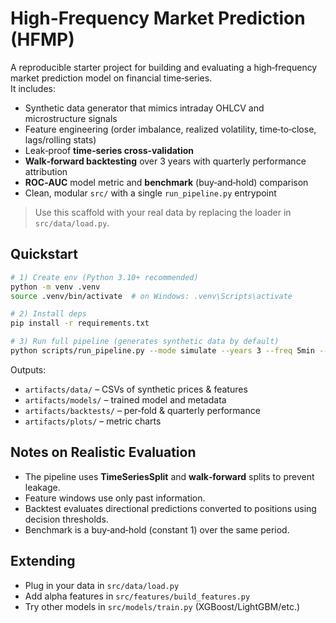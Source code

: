 # High-Frequency Market Prediction (HFMP)

A reproducible starter project for building and evaluating a high‑frequency market prediction model on financial time‑series.  
It includes:
- Synthetic data generator that mimics intraday OHLCV and microstructure signals
- Feature engineering (order imbalance, realized volatility, time‑to‑close, lags/rolling stats)
- Leak‑proof **time‑series cross‑validation**
- **Walk‑forward backtesting** over 3 years with quarterly performance attribution
- **ROC‑AUC** model metric and **benchmark** (buy‑and‑hold) comparison
- Clean, modular `src/` with a single `run_pipeline.py` entrypoint

> Use this scaffold with your real data by replacing the loader in `src/data/load.py`.

## Quickstart

```bash
# 1) Create env (Python 3.10+ recommended)
python -m venv .venv
source .venv/bin/activate  # on Windows: .venv\Scripts\activate

# 2) Install deps
pip install -r requirements.txt

# 3) Run full pipeline (generates synthetic data by default)
python scripts/run_pipeline.py --mode simulate --years 3 --freq 5min --model rf
```

Outputs:
- `artifacts/data/` – CSVs of synthetic prices & features
- `artifacts/models/` – trained model and metadata
- `artifacts/backtests/` – per‑fold & quarterly performance
- `artifacts/plots/` – metric charts


## Notes on Realistic Evaluation

- The pipeline uses **TimeSeriesSplit** and **walk‑forward** splits to prevent leakage.
- Feature windows use only past information.
- Backtest evaluates directional predictions converted to positions using decision thresholds.
- Benchmark is a buy‑and‑hold (constant 1) over the same period.

## Extending
- Plug in your data in `src/data/load.py`
- Add alpha features in `src/features/build_features.py`
- Try other models in `src/models/train.py` (XGBoost/LightGBM/etc.)

